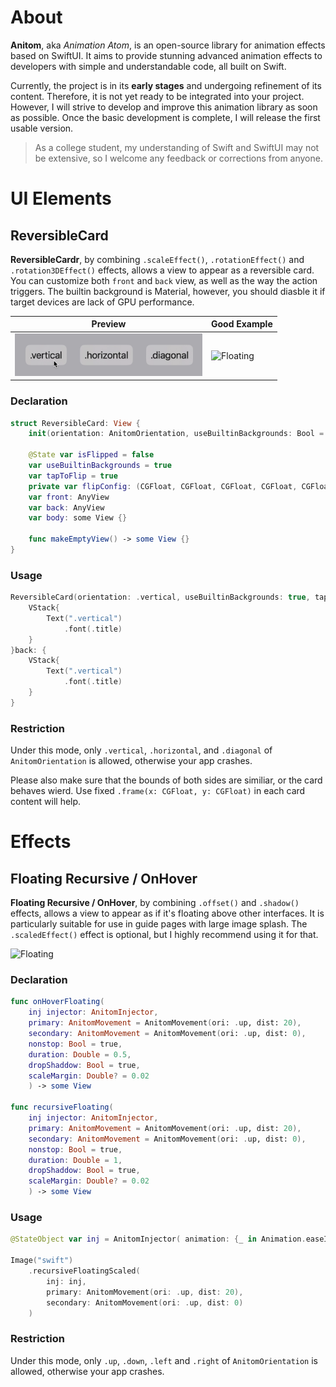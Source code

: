 
# About
**Anitom**, aka *Animation Atom*, is an open-source library for animation effects based on SwiftUI. It aims to provide stunning advanced animation effects to developers with simple and understandable code, all built on Swift. 

Currently, the project is in its **early stages** and undergoing refinement of its content. Therefore, it is not yet ready to be integrated into your project. However, I will strive to develop and improve this animation library as soon as possible. Once the basic development is complete, I will release the first usable version. 

> As a college student, my understanding of Swift and SwiftUI may not be extensive, so I welcome any feedback or corrections from anyone.

# UI Elements

## ReversibleCard

**ReversibleCardr**, by combining `.scaleEffect()`, `.rotationEffect()` and `.rotation3DEffect()` effects, allows a view to appear as a reversible card. You can customize both `front` and `back` view, as well as the way the action triggers. The builtin background is Material, however, you should diasble it if target devices are lack of GPU performance.

<table>
  <thead>
    <tr>
      <th>Preview</th>
      <th>Good Example</th>
    </tr>
  </thead>
  <tbody>
    <tr>
      <td><img src="./README_SRC/reversiblecard.gif" alt="Floating " style="max-width: 300px;"></td>
      <td><img src="./README_SRC/reversiblecard2.gif" alt="Floating " style="max-width: 300px;"></td>
    </tr>
  </tbody>
</table>

### Declaration

```swift
struct ReversibleCard: View {
    init(orientation: AnitomOrientation, useBuiltinBackgrounds: Bool = true, tapToFlip: Bool = true, front: @escaping () -> some View, back: @escaping () -> some View) {}
    
    @State var isFlipped = false
    var useBuiltinBackgrounds = true
    var tapToFlip = true
    private var flipConfig: (CGFloat, CGFloat, CGFloat, CGFloat, CGFloat, CGFloat)
    var front: AnyView
    var back: AnyView
    var body: some View {}
    
    func makeEmptyView() -> some View {}
}
```

### Usage
```swift
ReversibleCard(orientation: .vertical, useBuiltinBackgrounds: true, tapToFlip: true){
    VStack{
        Text(".vertical")
            .font(.title)
    }
}back: {
    VStack{
        Text(".vertical")
            .font(.title)
    }
}
```
### Restriction
Under this mode, only `.vertical`, `.horizontal`, and `.diagonal` of `AnitomOrientation` is allowed, otherwise your app crashes.

Please also make sure that the bounds of both sides are similiar, or the card behaves wierd. Use fixed `.frame(x: CGFloat, y: CGFloat)` in each card content will help.
# Effects

## Floating Recursive / OnHover

**Floating Recursive / OnHover**, by combining `.offset()` and `.shadow()` effects, allows a view to appear as if it's floating above other interfaces. It is particularly suitable for use in guide pages with large image splash. The `.scaledEffect()` effect is optional, but I highly recommend using it for that.

<img src="./README_SRC/floating.gif" alt="Floating " style="max-width: 300px;">

### Declaration
```swift
func onHoverFloating(
    inj injector: AnitomInjector, 
    primary: AnitomMovement = AnitomMovement(ori: .up, dist: 20), 
    secondary: AnitomMovement = AnitomMovement(ori: .up, dist: 0), 
    nonstop: Bool = true, 
    duration: Double = 0.5, 
    dropShaddow: Bool = true, 
    scaleMargin: Double? = 0.02
    ) -> some View

func recursiveFloating(
    inj injector: AnitomInjector, 
    primary: AnitomMovement = AnitomMovement(ori: .up, dist: 20), 
    secondary: AnitomMovement = AnitomMovement(ori: .up, dist: 0), 
    nonstop: Bool = true, 
    duration: Double = 1, 
    dropShaddow: Bool = true, 
    scaleMargin: Double? = 0.02
    ) -> some View

```
### Usage
```swift
@StateObject var inj = AnitomInjector( animation: {_ in Animation.easeInOut(duration: 1)})

Image("swift")
    .recursiveFloatingScaled(
        inj: inj, 
        primary: AnitomMovement(ori: .up, dist: 20), 
        secondary: AnitomMovement(ori: .up, dist: 0)
    )
```

### Restriction
Under this mode, only `.up`, `.down`, `.left` and `.right` of `AnitomOrientation` is allowed, otherwise your app crashes.

